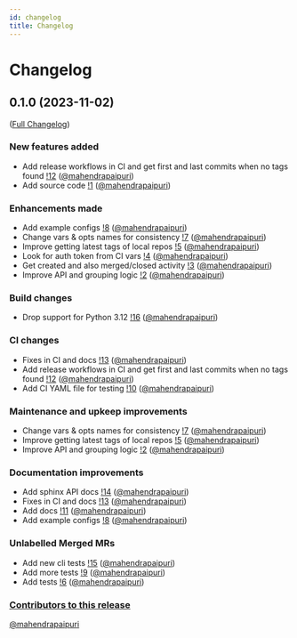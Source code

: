 ```yaml
---
id: changelog
title: Changelog
---
```


<!-- ../../../CHANGELOG.md -->

# Changelog

<!-- <START NEW CHANGELOG ENTRY> -->
<!-- <END NEW CHANGELOG ENTRY> -->

## 0.1.0 (2023-11-02)

([Full Changelog](https://gitlab.com/mahendrapaipuri/gitlab-activity/-/compare/6c710c92265819a8a2d1a59317b9c7e9d0d47fe7...fcc20006f29d94bbe20cbb139a07ff117c9fa566?from_project_id=51534402&straight=false))

### New features added

- Add release workflows in CI and get first and last commits when no tags found [!12](https://gitlab.com/mahendrapaipuri/gitlab-activity/-/merge_requests/12) ([@mahendrapaipuri](https://gitlab.com/mahendrapaipuri))
- Add source code [!1](https://gitlab.com/mahendrapaipuri/gitlab-activity/-/merge_requests/1) ([@mahendrapaipuri](https://gitlab.com/mahendrapaipuri))

### Enhancements made

- Add example configs [!8](https://gitlab.com/mahendrapaipuri/gitlab-activity/-/merge_requests/8) ([@mahendrapaipuri](https://gitlab.com/mahendrapaipuri))
- Change vars & opts names for consistency [!7](https://gitlab.com/mahendrapaipuri/gitlab-activity/-/merge_requests/7) ([@mahendrapaipuri](https://gitlab.com/mahendrapaipuri))
- Improve getting latest tags of local repos [!5](https://gitlab.com/mahendrapaipuri/gitlab-activity/-/merge_requests/5) ([@mahendrapaipuri](https://gitlab.com/mahendrapaipuri))
- Look for auth token from CI vars [!4](https://gitlab.com/mahendrapaipuri/gitlab-activity/-/merge_requests/4) ([@mahendrapaipuri](https://gitlab.com/mahendrapaipuri))
- Get created and also merged/closed activity [!3](https://gitlab.com/mahendrapaipuri/gitlab-activity/-/merge_requests/3) ([@mahendrapaipuri](https://gitlab.com/mahendrapaipuri))
- Improve API and grouping logic [!2](https://gitlab.com/mahendrapaipuri/gitlab-activity/-/merge_requests/2) ([@mahendrapaipuri](https://gitlab.com/mahendrapaipuri))

### Build changes

- Drop support for Python 3.12 [!16](https://gitlab.com/mahendrapaipuri/gitlab-activity/-/merge_requests/16) ([@mahendrapaipuri](https://gitlab.com/mahendrapaipuri))

### CI changes

- Fixes in CI and docs [!13](https://gitlab.com/mahendrapaipuri/gitlab-activity/-/merge_requests/13) ([@mahendrapaipuri](https://gitlab.com/mahendrapaipuri))
- Add release workflows in CI and get first and last commits when no tags found [!12](https://gitlab.com/mahendrapaipuri/gitlab-activity/-/merge_requests/12) ([@mahendrapaipuri](https://gitlab.com/mahendrapaipuri))
- Add CI YAML file for testing [!10](https://gitlab.com/mahendrapaipuri/gitlab-activity/-/merge_requests/10) ([@mahendrapaipuri](https://gitlab.com/mahendrapaipuri))

### Maintenance and upkeep improvements

- Change vars & opts names for consistency [!7](https://gitlab.com/mahendrapaipuri/gitlab-activity/-/merge_requests/7) ([@mahendrapaipuri](https://gitlab.com/mahendrapaipuri))
- Improve getting latest tags of local repos [!5](https://gitlab.com/mahendrapaipuri/gitlab-activity/-/merge_requests/5) ([@mahendrapaipuri](https://gitlab.com/mahendrapaipuri))
- Improve API and grouping logic [!2](https://gitlab.com/mahendrapaipuri/gitlab-activity/-/merge_requests/2) ([@mahendrapaipuri](https://gitlab.com/mahendrapaipuri))

### Documentation improvements

- Add sphinx API docs [!14](https://gitlab.com/mahendrapaipuri/gitlab-activity/-/merge_requests/14) ([@mahendrapaipuri](https://gitlab.com/mahendrapaipuri))
- Fixes in CI and docs [!13](https://gitlab.com/mahendrapaipuri/gitlab-activity/-/merge_requests/13) ([@mahendrapaipuri](https://gitlab.com/mahendrapaipuri))
- Add docs [!11](https://gitlab.com/mahendrapaipuri/gitlab-activity/-/merge_requests/11) ([@mahendrapaipuri](https://gitlab.com/mahendrapaipuri))
- Add example configs [!8](https://gitlab.com/mahendrapaipuri/gitlab-activity/-/merge_requests/8) ([@mahendrapaipuri](https://gitlab.com/mahendrapaipuri))

### Unlabelled Merged MRs

- Add new cli tests [!15](https://gitlab.com/mahendrapaipuri/gitlab-activity/-/merge_requests/15) ([@mahendrapaipuri](https://gitlab.com/mahendrapaipuri))
- Add more tests [!9](https://gitlab.com/mahendrapaipuri/gitlab-activity/-/merge_requests/9) ([@mahendrapaipuri](https://gitlab.com/mahendrapaipuri))
- Add tests [!6](https://gitlab.com/mahendrapaipuri/gitlab-activity/-/merge_requests/6) ([@mahendrapaipuri](https://gitlab.com/mahendrapaipuri))

### [Contributors to this release](https://mahendrapaipuri.gitlab.io/gitlab-activity/usage#contributors-list)

[@mahendrapaipuri](https://gitlab.com/mahendrapaipuri)
